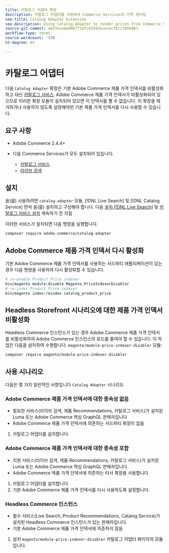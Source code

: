 ```yaml
---
title: 카탈로그 어댑터 확장
description: 카탈로그 어댑터를 사용하여 Commerce Services의 가격 렌더링
seo-title: Catalog Adapter Extension
seo-description: Using Catalog Adapter to render prices from Commerce Services
source-git-commit: a637ece6e806771dfc6359dacececf8ccf05b983
workflow-type: tm+mt
source-wordcount: '330'
ht-degree: 0%

---
```



# 카탈로그 어댑터

다음 `Catalog Adapter` 확장은 기본 Adobe Commerce 제품 가격 인덱서를 비활성화하고 대신 [카탈로그 서비스](../catalog-service/overview.md).
Adobe Commerce 제품 가격 인덱서가 비활성화되어 있으므로 이러한 확장 모듈이 설치되어 있으면 이 인덱서를 켤 수 없습니다. 이 확장을 제거하거나 사용하지 않도록 설정해야만 기본 제품 가격 인덱서를 다시 사용할 수 있습니다.

## 요구 사항

* Adobe Commerce 2.4.4+
* 다음 Commerce Services가 모두 설치되어 있습니다.

   * [카탈로그 서비스](../catalog-service/overview.md)
   * [라이브 검색](../live-search/guide-overview.md)

## 설치

을(를) 사용하려면 `catalog-adapter` 모듈, [!DNL Live Search] 및 [!DNL Catalog Service] 먼저 을(를) 설치하고 구성해야 합니다. 다음 [설치 [!DNL Live Search]](../live-search/install.md) 및 [카탈로그 서비스 설치](../catalog-service/installation.md) 계속하기 전 지침

이러한 서비스가 설치되면 다음 명령을 실행합니다.

```bash
composer require adobe-commerce/catalog-adapter
```

## Adobe Commerce 제품 가격 인덱서 다시 활성화

기본 Adobe Commerce 제품 가격 인덱서를 사용하는 서드파티 애플리케이션이 있는 경우 다음 명령을 사용하여 다시 활성화할 수 있습니다.

```bash
# re-enable Product Price indexer
bin/magento module:disable Magento_PriceIndexerDisabler
# re-index Product Price indexer 
bin/magento index:reindex catalog_product_price
```

## Headless Storefront 시나리오에 대한 제품 가격 인덱서 비활성화

Headless Commerce 인스턴스가 있는 경우 Adobe Commerce 제품 가격 인덱서를 비활성화하여 Adobe Commerce 인스턴스의 로드를 줄여야 할 수 있습니다.
이 작업은 다음을 설치하여 수행합니다. `magento/module-price-indexer-disabler` 모듈:

```bash
composer require magento/module-price-indexer-disabler
```

## 사용 시나리오

다음은 몇 가지 일반적인 사항입니다 `Catalog Adapter` 시나리오.

### Adobe Commerce 제품 가격 인덱서에 대한 종속성 없음

* 필요한 서비스(라이브 검색, 제품 Recommendations, 카탈로그 서비스)가 설치된 Luma 또는 Adobe Commerce 핵심 GraphQL 판매자입니다
* Adobe Commerce 제품 가격 인덱서에 의존하는 서드파티 확장이 없음

1. 카탈로그 어댑터를 설치합니다.

### Adobe Commerce 제품 가격 인덱서에 대한 종속성 포함

* 지원 서비스(라이브 검색, 제품 Recommendations, 카탈로그 서비스)가 설치된 Luma 또는 Adobe Commerce 핵심 GraphQL 판매자입니다
* Adobe Commerce 제품 가격 인덱서에 의존하는 타사 확장을 사용합니다

1. 카탈로그 어댑터를 설치합니다.
1. 기본 Adobe Commerce 제품 가격 인덱서를 다시 사용하도록 설정합니다.

### Headless Commerce 인스턴스

* 필수 서비스(Live Search, Product Recommendations, Catalog Service)가 설치된 Headless Commerce 인스턴스가 있는 판매자입니다.
* 기본 Adobe Commerce 제품 가격 인덱서에 의존하지 않음

1. 설치 `magento/module-price-indexer-disabler` 카탈로그 어댑터 패키지의 모듈입니다.

